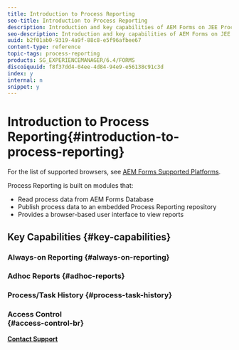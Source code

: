 ```yaml
---
title: Introduction to Process Reporting
seo-title: Introduction to Process Reporting
description: Introduction and key capabilities of AEM Forms on JEE Process Reporting
seo-description: Introduction and key capabilities of AEM Forms on JEE Process Reporting
uuid: b2f01ab0-9319-4a9f-88c8-e5f96afbee67
content-type: reference
topic-tags: process-reporting
products: SG_EXPERIENCEMANAGER/6.4/FORMS
discoiquuid: f8f37dd4-04ee-4d84-94e9-e56138c91c3d
index: y
internal: n
snippet: y
---
```


# Introduction to Process Reporting{#introduction-to-process-reporting}

For the list of supported browsers, see [AEM Forms Supported Platforms](../../../forms/using/AEM-forms-JEE-supported-platforms.md).

Process Reporting is built on modules that:

* Read process data from AEM Forms Database
* Publish process data to an embedded Process Reporting repository
* Provides a browser-based user interface to view reports

## Key Capabilities {#key-capabilities}

### Always-on Reporting {#always-on-reporting}

### Adhoc Reports {#adhoc-reports}

### Process/Task History {#process-task-history}

### Access Control <br> {#access-control-br}

[**Contact Support**](https://www.adobe.com/account/sign-in.supportportal.html)
